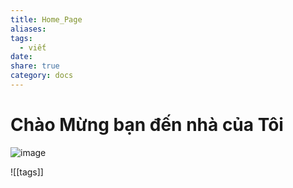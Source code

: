 ```yaml
---
title: Home_Page
aliases: 
tags:
  - viết
date: 
share: true
category: docs
---
```


# Chào Mừng bạn đến nhà của Tôi
![image](https://github.com/user-attachments/assets/24e9f2c7-fc1e-4254-a3d0-0cca2bf48c9e)


![[tags]]

